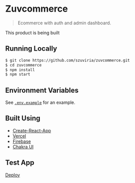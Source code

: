 # Zuvcommerce

> Ecommerce with auth and admin dashboard.

This product is being built

## Running Locally

```bash
$ git clone https://github.com/szuviria/zuvcommerce.git
$ cd zuvcommerce
$ npm install
$ npm start
```

## Environment Variables

See [`.env.example`](https://github.com/szuviria/zuvcommerce/blob/main/.env.example) for an example.

## Built Using

- [Create-React-App](https://create-react-app.dev/)
- [Vercel](https://vercel.com)
- [Firebase](https://firebase.com)
- [Chakra UI](https://chakra-ui.com/)

## Test App 

[Deploy](https://zuvcommerce.vercel.app)